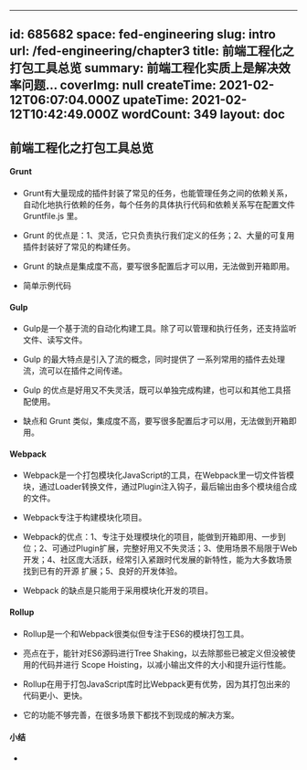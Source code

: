 
---
id: 685682
space: fed-engineering
slug: intro
url: /fed-engineering/chapter3
title: 前端工程化之打包工具总览
summary: 前端工程化实质上是解决效率问题...
coverImg: null
createTime: 2021-02-12T06:07:04.000Z 
upateTime: 2021-02-12T10:42:49.000Z
wordCount: 349
layout: doc
---


## 前端工程化之打包工具总览

#### Grunt

- Grunt有大量现成的插件封装了常见的任务，也能管理任务之间的依赖关系，自动化地执行依赖的任务，每个任务的具体执行代码和依赖关系写在配置文件 Gruntfile.js 里。

- Grunt 的优点是：1、灵活，它只负责执行我们定义的任务；2、大量的可复用插件封装好了常见的构建任务。

- Grunt 的缺点是集成度不高，要写很多配置后才可以用，无法做到开箱即用。

- 简单示例代码

#### Gulp

- Gulp是一个基于流的自动化构建工具。除了可以管理和执行任务，还支持监听文件、读写文件。

- Gulp 的最大特点是引入了流的概念，同时提供了 一系列常用的插件去处理流，流可以在插件之间传递。

- Gulp 的优点是好用又不失灵活，既可以单独完成构建，也可以和其他工具搭配使用。

- 缺点和 Grunt 类似，集成度不高，要写很多配置后才可以用，无法做到开箱即用。

#### Webpack

- Webpack是一个打包模块化JavaScript的工具，在Webpack里一切文件皆模块，通过Loader转换文件，通过Plugin注入钩子，最后输出由多个模块组合成的文件。

- Webpack专注于构建模块化项目。

- Webpack的优点：1、专注于处理模块化的项目，能做到开箱即用、一步到位；2、可通过Plugin扩展，完整好用又不失灵活；3、使用场景不局限于Web开发；4、社区庞大活跃，经常引入紧跟时代发展的新特性，能为大多数场景找到已有的开源
扩展；5、良好的开发体验。

- Webpack 的缺点是只能用于采用模块化开发的项目。

#### Rollup

- Rollup是一个和Webpack很类似但专注于ES6的模块打包工具。

- 亮点在于，能针对ES6源码进行Tree Shaking，以去除那些已被定义但没被使用的代码并进行 Scope Hoisting，以减小输出文件的大小和提升运行性能。

- Rollup在用于打包JavaScript库时比Webpack更有优势，因为其打包出来的代码更小、更快。

- 它的功能不够完善，在很多场景下都找不到现成的解决方案。

#### 小结

- 